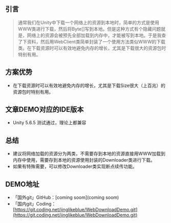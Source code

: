 ## 引言
> 通常我们在Unity中下载一个网络上的资源到本地时，简单的方式是使用WWW类进行下载，然后将Byte[]写到本地。但是这种方式有个隐藏问题就是，网络上的资源会被预先全部加载到内存中，才能被写到本地。于是我查了下资料，然后用WebClient类简单封装了一个使用方法类似WWW的下载类。在下载资源时可以有效地避免内存的增长，尤其是下载很大的资源包时特别有用。

## 方案优势
* 在下载资源时可以有效地避免内存的增长，尤其是下载Size很大（上百兆）的资源包时特别有用。


## 文章DEMO对应的IDE版本
* Unity 5.6.5 测试通过，理论上都兼容

## 总结
- 建议将网络加载的资源分为两类，不需要存到本地的资源直接用WWW加载到内存中使用，需要存到本地的资源使用封装的Downloader类进行下载。
- 如果有特殊需要，可以修改Downloader类实现断点续传功能。

## DEMO地址
* 「国外git」GitHub：[coming soom](coming soom)
* 「国内git」Coding：[https://git.coding.net/jinglikeblue/WebDownloadDemo.git](https://git.coding.net/jinglikeblue/WebDownloadDemo.git)
